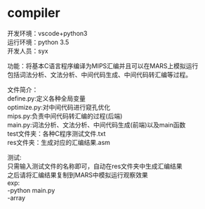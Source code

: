 # compiler

开发环境：vscode+python3  
运行环境：python 3.5  
开发人员：syx  

功能：将基本C语言程序编译为MIPS汇编并且可以在MARS上模拟运行  
包括词法分析、文法分析、中间代码生成、中间代码转汇编等过程。  

文件简介：  
define.py:定义各种全局变量  
optimize.py:对中间代码进行窥孔优化  
mips.py:负责中间代码转汇编的过程(后端)  
main.py:词法分析、文法分析、中间代码生成(前端)以及main函数  
test文件夹：各种C程序测试文件.txt  
res文件夹：生成对应的汇编结果.asm  

测试:  
只需输入测试文件的名称即可，自动在res文件夹中生成汇编结果  
之后请将汇编结果复制到MARS中模拟运行观察效果  
exp:  
-python main.py  
-array  





